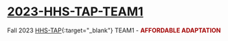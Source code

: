 # [2023-HHS-TAP-TEAM1](https://2023-hhs-tap-team1.github.io/)
Fall 2023 [HHS-TAP](https://hhs.htps.us/activities/johnson_and_johnson_technology_awareness_program){:target="_blank"} TEAM1 -  <span style='color: #a30000;'>**AFFORDABLE ADAPTATION**</span>
